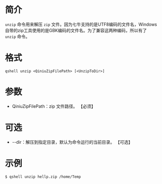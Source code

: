 # 简介
`unzip` 命令用来解压 `zip` 文件。因为七牛支持的是UTF8编码的文件名，Windows自带的zip工具使用的是GBK编码的文件名。为了兼容这两种编码，所以有了 `unzip` 命令。

# 格式
```
qshell unzip <QiniuZipFilePath> [<UnzipToDir>]
```
 
# 参数
- QiniuZipFilePath：zip 文件路径。 【必须】
  
# 可选
- --dir：解压到指定目录，默认为命令运行的当前目录。 【可选】

# 示例
```
$ qshell unzip hellp.zip /home/Temp
```